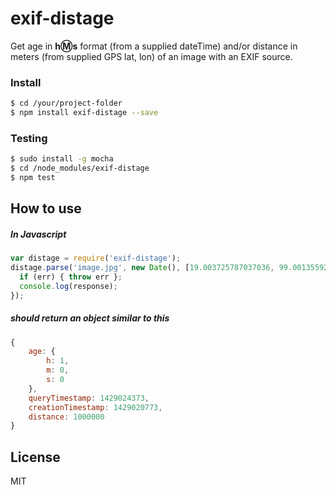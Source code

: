 # exif-distage

Get age in **h:m:s** format (from a supplied dateTime) and/or distance in meters (from supplied GPS lat, lon) of an image with an EXIF source.

### Install
```sh
$ cd /your/project-folder
$ npm install exif-distage --save
```

### Testing
```sh
$ sudo install -g mocha
$ cd /node_modules/exif-distage
$ npm test
```

## How to use

##### In Javascript
```javascript
var distage = require('exif-distage');
distage.parse('image.jpg', new Date(), [19.003725787037036, 99.00135592592591], function(err, response) {
  if (err) { throw err };
  console.log(response);
});
```
##### should return an object similar to this
```javascript
{
    age: {
        h: 1,
        m: 0,
        s: 0
    },
    queryTimestamp: 1429024373,
    creationTimestamp: 1429020773,
    distance: 1000000
}
```

## License
MIT